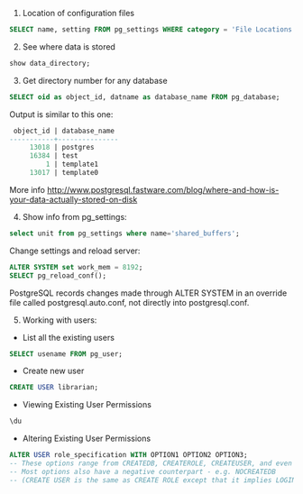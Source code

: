
1) Location of configuration files

```sql
SELECT name, setting FROM pg_settings WHERE category = 'File Locations';
```
2) See where data is stored

```sql 
show data_directory;
```

3) Get directory number for any database

```sql
SELECT oid as object_id, datname as database_name FROM pg_database;
```

Output is similar to this one:

```sql
 object_id | database_name 
-----------+---------------
     13018 | postgres
     16384 | test
         1 | template1
     13017 | template0
```
More info http://www.postgresql.fastware.com/blog/where-and-how-is-your-data-actually-stored-on-disk

4) Show info from pg_settings:

```sql
select unit from pg_settings where name='shared_buffers';
```
Change settings and reload server:

```sql
ALTER SYSTEM set work_mem = 8192;
SELECT pg_reload_conf();
```
PostgreSQL records changes made through ALTER SYSTEM in an override file called
postgresql.auto.conf, not directly into postgresql.conf.

5) Working with users:

* List all the existing users
```sql
SELECT usename FROM pg_user;
```
* Create new user
```sql
CREATE USER librarian;
```
* Viewing Existing User Permissions
```sql
\du
```
* Altering Existing User Permissions
```sql
ALTER USER role_specification WITH OPTION1 OPTION2 OPTION3;
-- These options range from CREATEDB, CREATEROLE, CREATEUSER, and even SUPERUSER.
-- Most options also have a negative counterpart - e.g. NOCREATEDB
-- (CREATE USER is the same as CREATE ROLE except that it implies LOGIN.)
```
